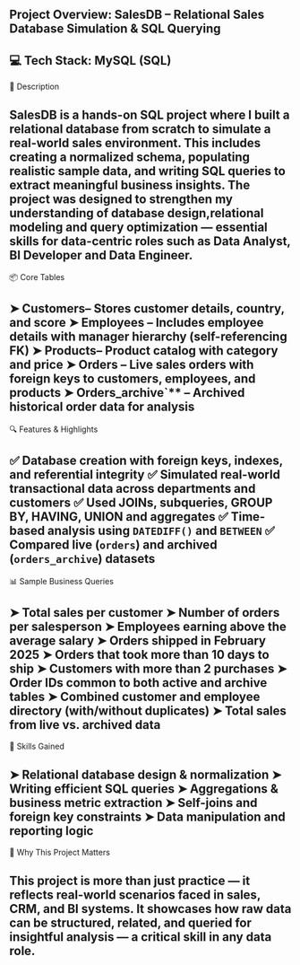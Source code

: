 Project Overview: SalesDB – Relational Sales Database Simulation & SQL Querying
---
💻 Tech Stack: MySQL (SQL)
---
🧩 Description

SalesDB is a hands-on SQL project where I built a relational database from scratch to simulate a real-world sales environment. 
This includes creating a normalized schema, populating realistic sample data, and writing SQL queries to extract meaningful business insights.
The project was designed to strengthen my understanding of database design,relational modeling and query optimization 
— essential skills for data-centric roles such as Data Analyst, BI Developer and Data Engineer.
---
📦 Core Tables

➤ Customers– Stores customer details, country, and score
➤ Employees – Includes employee details with manager hierarchy (self-referencing FK)
➤ Products– Product catalog with category and price
➤ Orders – Live sales orders with foreign keys to customers, employees, and products
➤ Orders_archive`** – Archived historical order data for analysis
---
🔍 Features & Highlights

 ✅ Database creation with foreign keys, indexes, and referential integrity
 ✅ Simulated real-world transactional data across departments and customers
 ✅ Used JOINs, subqueries, **GROUP BY**, HAVING, UNION and aggregates
 ✅ Time-based analysis using `DATEDIFF()` and `BETWEEN`
 ✅ Compared live (`orders`) and archived (`orders_archive`) datasets
---

 📊 Sample Business Queries

➤ Total sales per customer
➤ Number of orders per salesperson
➤ Employees earning above the average salary
➤ Orders shipped in February 2025
➤ Orders that took more than 10 days to ship
➤ Customers with more than 2 purchases
➤ Order IDs common to both active and archive tables
➤ Combined customer and employee directory (with/without duplicates)
➤ Total sales from live vs. archived data
---
 🎯 Skills Gained

➤ Relational database design & normalization
➤ Writing efficient SQL queries
➤ Aggregations & business metric extraction
➤ Self-joins and foreign key constraints
➤ Data manipulation and reporting logic
---
📌 Why This Project Matters

This project is more than just practice — it reflects real-world scenarios faced in sales, CRM, and BI systems. 
It showcases how raw data can be structured, related, and queried for insightful analysis — a critical skill in any data role.
---

